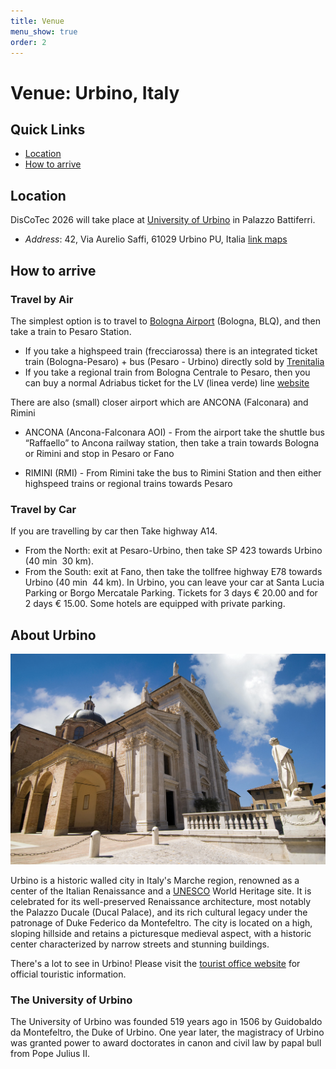 ```yaml
---
title: Venue
menu_show: true
order: 2
---
```


# Venue: Urbino, Italy

## Quick Links
* [Location](#location)
* [How to arrive](#how-to-arrive)

## Location
DisCoTec 2026 will take place at [University of Urbino](https://www.uniurb.it/international) in Palazzo Battiferri.

* *Address*: 42, Via Aurelio Saffi, 61029 Urbino PU, Italia [link maps](https://maps.app.goo.gl/nrSmhew6beZW42nv7)


## How to arrive



### Travel by Air

The simplest option is to travel to [Bologna Airport]([https://www.lille.aeroport.fr/home/](https://www.bologna-airport.it/en/welcome-to-bologna-airport/?idC=62175)) (Bologna, BLQ), and then take a train to Pesaro Station.
* If you take a highspeed train (frecciarossa) there is an integrated ticket train (Bologna-Pesaro) + bus (Pesaro - Urbino) directly sold by [Trenitalia](https://www.trenitalia.com/en.html)
* If you take a regional train from Bologna Centrale to Pesaro, then you can buy a normal Adriabus ticket for the LV (linea verde) line  [website](https://www.adriabus.eu/wp-content/uploads/2025/10/EXTRAURBANO-rev.-dal-27-10-2025.pdf)

There are also (small) closer airport which are ANCONA (Falconara) and Rimini
*  ANCONA (Ancona-Falconara AOI) - From the airport take the shuttle bus “Raffaello” to Ancona
railway station, then take a train towards Bologna or Rimini and stop in Pesaro or Fano

* RIMINI (RMI) - From Rimini take the bus to Rimini Station and then either highspeed trains or regional trains towards Pesaro
  
### Travel by Car

If you are travelling by car then
Take highway A14.
* From the North: exit at Pesaro­-Urbino, then take SP 423 towards Urbino (40 min ­ 30 km).
* From the South: exit at Fano, then take the toll­free highway E78 towards Urbino (40 min ­ 44 km).
In Urbino, you can leave your car at Santa Lucia Parking or Borgo Mercatale Parking. Tickets for 3 days 
€ 20.00 and for 2 days € 15.00. Some hotels are equipped with private parking.



## About Urbino

![Photo of the city, Urbino](/2026/venue/duomo.jpg)

Urbino is a historic walled city in Italy's Marche region, renowned as a center of the Italian Renaissance and a [UNESCO](https://whc.unesco.org/en/list/828/) World Heritage site. It is celebrated for its well-preserved Renaissance architecture, most notably the Palazzo Ducale (Ducal Palace), and its rich cultural legacy under the patronage of Duke Federico da Montefeltro. The city is located on a high, sloping hillside and retains a picturesque medieval aspect, with a historic center characterized by narrow streets and stunning buildings. 


There's a lot to see in Urbino! Please visit the [tourist office website](https://www.vieniaurbino.it/?lang=en) for official touristic information.

### The University of Urbino

The University of Urbino was founded 519 years ago in 1506 by Guidobaldo da Montefeltro, the Duke of Urbino. One year later, the magistracy of Urbino was granted power to award doctorates in canon and civil law by papal bull from Pope Julius II.




